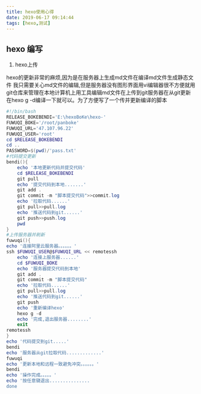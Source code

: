 ```yaml
---
title: hexo使用心得
date: 2019-06-17 09:14:44
tags: [hexo,测试]
---
```


<!-- toc -->

## hexo 编写

1. hexo上传

hexo的更新非常的麻烦,因为是在服务器上生成md文件在编译md文件生成静态文件
我只需要关心md文件的编辑,但是服务器没有图形界面用vi编辑器很不方便就用git仓库来管理在本地计算机上用工具编辑md文件在上传到git服务器在从git更新在hexo g -d编译一下就可以。为了方便写了一个传并更新编译的脚本

```powershell
#!/bin/bash
RELEASE_BOKEBENDI='E:\hexoBoKe\hexo-'
FUWUQI_BOKE='/root/panboke'
FUWUQI_URL='47.107.96.22'
FUWUQI_USER='root'
cd $RELEASE_BOKEBENDI
cd ..
PASSWORD=$(pwd)/'pass.txt'
#代码提交更新
bendi(){
	echo '本地更新代码并提交代码'
	cd $RELEASE_BOKEBENDI
	git pull
	echo '提交代码到本地.......'
	git add .
	git commit -m "脚本提交代码">>commit.log
	echo '拉取代码......'
	git pull>>pull.log
	echo '推送代码到git......'
	git push>>push.log
	pwd
}
#上传服务器并刷新
fuwuqi(){
echo '连接阿里云服务器。。。。。。'
ssh $FUWUQI_USER@$FUWUQI_URL << remotessh
	echo '连接上服务器......'
	cd $FUWUQI_BOKE
	echo '服务器提交代码到本地'
	git add .
	git commit -m "脚本提交代码"
	echo '拉取代码......'
	git pull>>pull.log
	echo '推送代码到git......'
	git push
	echo '重新编译hexo'
	hexo g -d
	echo '完成,退出服务器........'
	exit
remotessh
}
echo '代码提交到git.....'
bendi
echo '服务器从git拉取代码.............'
fuwuqi
echo '更新本地和远程一致避免冲突。。。。。。'
bendi
echo '操作完成。。。。。'
echo '按任意键退出...............
done

```



   

